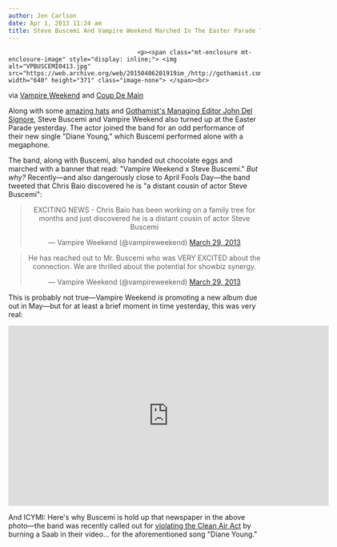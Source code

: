 ```yaml
---
author: Jen Carlson
date: Apr 1, 2013 11:24 am
title: Steve Buscemi And Vampire Weekend Marched In The Easter Parade Together
---
```


	
										<p><span class="mt-enclosure mt-enclosure-image" style="display: inline;"> <img alt="VPBUSCEMI0413.jpg" src="https://web.archive.org/web/20150406201919im_/http://gothamist.com/attachments/arts_jen/VPBUSCEMI0413.jpg" width="640" height="371" class="image-none"> </span><br>
<span class="photo_caption">via <a href="https://web.archive.org/web/20150406201919/http://instagram.com/vampire_weekend/">Vampire Weekend</a> and <a href="https://web.archive.org/web/20150406201919/http://www.coupdemainmagazine.com/blog/shahlin-graves/vampire-weekend-handing-out-easter-eggs-steve-buscemi-cuz-they-are-bff-now">Coup De Main</a></span></p>

<p>Along with some <a href="https://web.archive.org/web/20150406201919/http://gothamist.com/2013/04/01/31_photos_of_crazy_bonnets_flamboya.php#photo-2">amazing hats</a> and <a href="https://web.archive.org/web/20150406201919/http://gothamist.com/2013/04/01/31_photos_of_crazy_bonnets_flamboya.php#photo-28">Gothamist&apos;s Managing Editor John Del Signore</a>, Steve Buscemi and Vampire Weekend also turned up at the Easter Parade yesterday. The actor joined the band for an odd performance of their new single &quot;Diane Young,&quot; which Buscemi performed alone with a megaphone.</p>

<p>The band, along with Buscemi, also handed out chocolate eggs and marched with a banner that read: &quot;Vampire Weekend x Steve Buscemi.&quot; <em>But why?</em> Recently&#x2014;and also dangerously close to April Fools Day&#x2014;the band tweeted that Chris Baio discovered he is &quot;a distant cousin of actor Steve Buscemi&quot;:</p>

<center><blockquote class="twitter-tweet"><p>EXCITING NEWS - Chris Baio has been working on a family tree for months and just discovered he is a distant cousin of actor Steve Buscemi</p>&#x2014; Vampire Weekend (@vampireweekend) <a href="https://web.archive.org/web/20150406201919/https://twitter.com/vampireweekend/status/317696790419894272">March 29, 2013</a></blockquote>
<script async src="//web.archive.org/web/20150406201919js_/http://platform.twitter.com/widgets.js" charset="utf-8"></script>

<blockquote class="twitter-tweet"><p>He has reached out to Mr. Buscemi who was VERY EXCITED about the connection. We are thrilled about the potential for showbiz synergy.</p>&#x2014; Vampire Weekend (@vampireweekend) <a href="https://web.archive.org/web/20150406201919/https://twitter.com/vampireweekend/status/317696842425057280">March 29, 2013</a></blockquote>
<script async src="//web.archive.org/web/20150406201919js_/http://platform.twitter.com/widgets.js" charset="utf-8"></script></center>

<p>This is probably not true&#x2014;Vampire Weekend <em>is</em> promoting a new album due out in May&#x2014;but for at least a brief moment in time yesterday, this was very real:</p>

<p><iframe width="640" height="360" src="https://web.archive.org/web/20150406201919if_/http://www.youtube-nocookie.com/embed/8mQvp30rg9g" frameborder="0" allowfullscreen></iframe></p>

<p>And ICYMI: Here&apos;s why Buscemi is hold up that newspaper in the above photo&#x2014;the band was recently called out for <a href="https://web.archive.org/web/20150406201919/http://gothamist.com/2013/03/30/vampire_weekend_may_have_violated_c.php">violating the Clean Air Act</a> by burning a Saab in their video... for the aforementioned song &quot;Diane Young.&quot;</p>					
										
									
				